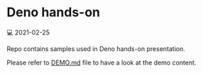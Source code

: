 # Deno hands-on

💻 2021-02-25

Repo contains samples used in Deno hands-on presentation.

Please refer to [DEMO.md](./DEMO.md) file to have a look at the demo content.
